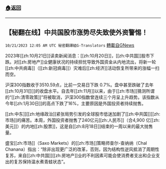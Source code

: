###  [:house:返回](README.md)
---


## 【秘翻在线】中共国股市涨势尽失致使外资警惕！
`10/21/2023 12:05 AM UTC 秘密翻譯組G-Translators` [轉載自GNews](https://gnews.org/articles/1861396)

2023年[[zh:10月21日]]读卖新闻消息：[[zh:10月20日]]，[[zh:中共国]]股市下跌。对[[zh:房地产]]业健康状况的持续担忧导致外国资金从内地流出，将新一轮[[zh:中共病毒]]（[[zh:新冠病毒]]）灾难后[[zh:经济]]活动恢复所带来的涨幅一扫而空。

沪深300指数收于3510.59点，比前一交易日下跌 0.7%。盘中甚至跌破了去年[[zh:10月31日]]的收盘水平。自去年[[zh:11月]]以来，由于[[zh:市场]]猜测所谓的“[[zh:清零政策]]”将被取消，沪深300指数曾连续三个月呈上升趋势。该指数从今年[[zh:1月30日]]的高点下跌了16%，主要原因是外国投资者持续抛售。

[[zh:中东]][[zh:地缘政治]]紧张局势引发的全球股市低迷加剧了[[zh:中共国]][[zh:市场]]的痛苦。本周，外国投资者抛售了240亿元[[zh:人民币]]（合4,900 亿[[zh:美元]]）的内地[[zh:股票]]，这是自[[zh:8月18日]]结束的一周以来的最大抛售量。

盛宝[[zh:市场]]（Saxo Markets）的[[zh:市场]]策略师查尔\-查纳纳（Chal Chanana）指出：“除非出现更广泛的改革，否则，因为结构性逆风抵消了周期性复苏，来自[[zh:中共国]][[zh:房地产]]业的不利因素可能会使消费者支出和企业支出的复苏保持温水煮青蛙状态”。
